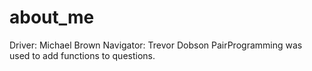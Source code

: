 # about_me

Driver: Michael Brown
Navigator: Trevor Dobson
PairProgramming was used to add functions to questions. 
